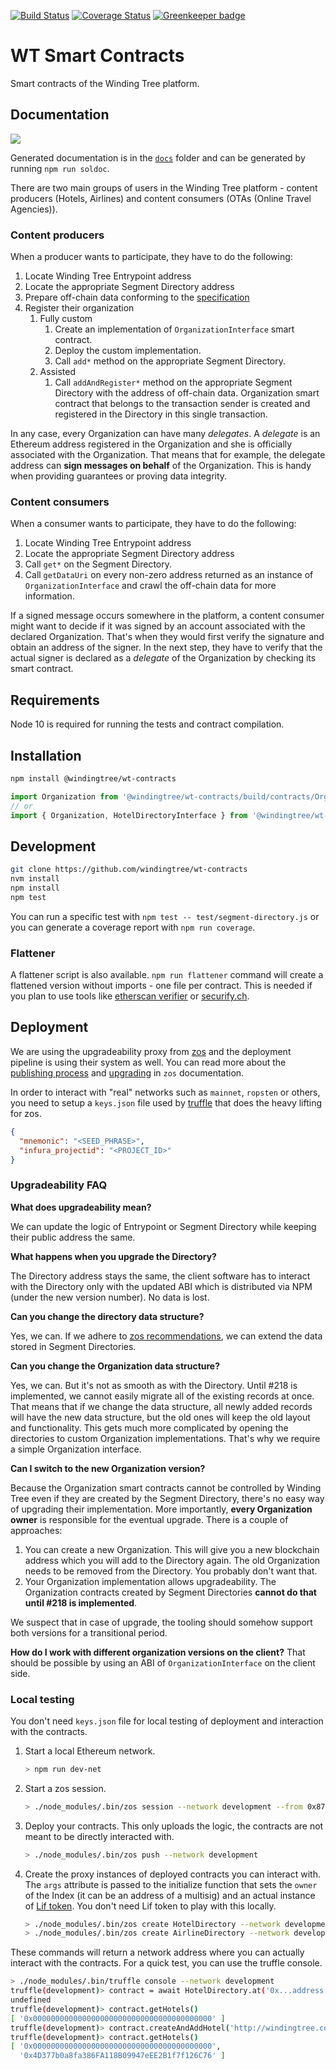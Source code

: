 [![Build Status](https://travis-ci.org/windingtree/wt-contracts.svg?branch=master)](https://travis-ci.org/windingtree/wt-contracts)
[![Coverage Status](https://coveralls.io/repos/github/windingtree/wt-contracts/badge.svg?branch=master)](https://coveralls.io/github/windingtree/wt-contracts?branch=master&v=2.0) [![Greenkeeper badge](https://badges.greenkeeper.io/windingtree/wt-contracts.svg)](https://greenkeeper.io/)

# WT Smart Contracts

Smart contracts of the Winding Tree platform.


## Documentation

![](https://raw.githubusercontent.com/windingtree/wt-contracts/69fd8a5f9dcc08056b3c4e496e4eb8bb62c46896/assets/contracts-schema.png)

Generated documentation is in the [`docs`](https://github.com/windingtree/wt-contracts/tree/master/docs)
folder and can be generated by running `npm run soldoc`.

There are two main groups of users in the Winding Tree platform - content producers (Hotels, Airlines)
and content consumers (OTAs (Online Travel Agencies)).

### Content producers

When a producer wants to participate, they have to do the following:

1. Locate Winding Tree Entrypoint address
1. Locate the appropriate Segment Directory address
1. Prepare off-chain data conforming to the [specification](https://github.com/windingtree/wt-organization-schemas)
1. Register their organization
    1. Fully custom
        1. Create an implementation of `OrganizationInterface` smart contract.
        1. Deploy the custom implementation.
        1. Call `add*` method on the appropriate Segment Directory.
    1. Assisted
        1. Call `addAndRegister*` method on the appropriate Segment Directory with the address of off-chain data.
        Organization smart contract that belongs to the transaction sender is created and registered in the
        Directory in this single transaction.

In any case, every Organization can have many *delegates*. A *delegate* is an Ethereum address
registered in the Organization and she is officially associated with the Organization. That means
that for example, the delegate address can **sign messages on behalf** of the Organization. This
is handy when providing guarantees or proving data integrity.

### Content consumers

When a consumer wants to participate, they have to do the following:

1. Locate Winding Tree Entrypoint address
1. Locate the appropriate Segment Directory address
1. Call `get*` on the Segment Directory.
1. Call `getDataUri` on every non-zero address returned as an instance of `OrganizationInterface` and crawl the off-chain data
for more information.

If a signed message occurs somewhere in the platform, a content consumer might want to decide
if it was signed by an account associated with the declared Organization. That's when they would 
first verify the signature and obtain an address of the signer. In the next step, they have to verify
that the actual signer is declared as a *delegate* of the Organization by checking its smart contract.

## Requirements

Node 10 is required for running the tests and contract compilation.

## Installation

```sh
npm install @windingtree/wt-contracts
```

```js
import Organization from '@windingtree/wt-contracts/build/contracts/Organization.json';
// or
import { Organization, HotelDirectoryInterface } from '@windingtree/wt-contracts';
```

## Development

```sh
git clone https://github.com/windingtree/wt-contracts
nvm install
npm install
npm test
```

You can run a specific test with `npm test -- test/segment-directory.js`
or you can generate a coverage report with `npm run coverage`.

### Flattener

A flattener script is also available. `npm run flattener` command
will create a flattened version without imports - one file per contract.
This is needed if you plan to use tools like [etherscan verifier](https://etherscan.io/verifyContract)
or [securify.ch](https://securify.ch/).

## Deployment

We are using the upgradeability proxy from [zos](https://docs.zeppelinos.org/)
and the deployment pipeline is using their system as well. You can read more
about the [publishing process](https://docs.zeppelinos.org/docs/deploying) and
[upgrading](https://docs.zeppelinos.org/docs/upgrading.html) in `zos`
documentation.

In order to interact with "real" networks such as `mainnet`, `ropsten` or others,
you need to setup a `keys.json` file used by [truffle](https://truffleframework.com/)
that does the heavy lifting for zos.

```json
{
  "mnemonic": "<SEED_PHRASE>",
  "infura_projectid": "<PROJECT_ID>"
}
```

### Upgradeability FAQ

**What does upgradeability mean?**

We can update the logic of Entrypoint or Segment Directory while keeping their
public address the same.

**What happens when you upgrade the Directory?**

The Directory address stays the same, the client software has to
interact with the Directory only with the updated ABI which is distributed
via NPM (under the new version number). No data is lost.

**Can you change the directory data structure?**

Yes, we can. If we adhere to [zos recommendations](https://docs.zeppelinos.org/docs/writing_contracts.html#modifying-your-contracts),
we can extend the data stored in Segment Directories.

**Can you change the Organization data structure?**

Yes, we can. But it's not as smooth as with the Directory. Until #218
is implemented, we cannot easily migrate all of the existing records
at once. That means that if we change the data structure, all newly
added records will have the new data structure, but the old ones
will keep the old layout and functionality. This gets much more complicated
by opening the directories to custom Organization implementations. That's 
why we require a simple Organization interface.

**Can I switch to the new Organization version?**

Because the Organization smart contracts cannot be controlled by Winding Tree
even if they are created by the Segment Directory, there's no easy way of
upgrading their implementation. More importantly, **every Organization owner**
is responsible for the eventual upgrade. There is a couple of approaches:

1. You can create a new Organization. This will give you a new
blockchain address which you will add to the Directory again.
The old Organization needs to be removed from the Directory.
You probably don't want that.
2. Your Organization implementation allows upgradeability. The Organization
contracts created by Segment Directories **cannot do that until #218 is implemented**.

We suspect that in case of upgrade, the tooling should somehow support both
versions for a transitional period.

**How do I work with different organization versions on the client?**
That should be possible by using an ABI of `OrganizationInterface` on the client side.

### Local testing

You don't need `keys.json` file for local testing of deployment and interaction
with the contracts.

1. Start a local Ethereum network.
    ```bash
    > npm run dev-net
    ```
2. Start a zos session.
    ```bash
    > ./node_modules/.bin/zos session --network development --from 0x87265a62c60247f862b9149423061b36b460f4BB --expires 3600
    ```
3. Deploy your contracts. This only uploads the logic, the contracts are not meant to be directly
interacted with.
    ```bash
    > ./node_modules/.bin/zos push --network development
    ```
4. Create the proxy instances of deployed contracts you can interact with. The `args`
attribute is passed to the initialize function that sets the `owner` of the Index (it
can be an address of a multisig) and an actual instance of
[Lif token](https://github.com/windingtree/lif-token). You don't need Lif token to play with
this locally.
    ```bash
    > ./node_modules/.bin/zos create HotelDirectory --network development --init initialize --args 0x87265a62c60247f862b9149423061b36b460f4BB,0xB6e225194a1C892770c43D4B529841C99b3DA1d7
    > ./node_modules/.bin/zos create AirlineDirectory --network development --init initialize --args 0x87265a62c60247f862b9149423061b36b460f4BB,0xB6e225194a1C892770c43D4B529841C99b3DA1d7
    ```
These commands will return a network address where you can actually interact with the contracts.
For a quick test, you can use the truffle console.
```bash
> ./node_modules/.bin/truffle console --network development
truffle(development)> contract = await HotelDirectory.at('0x...address returned by zos create command')
undefined
truffle(development)> contract.getHotels()
[ '0x0000000000000000000000000000000000000000' ]
truffle(development)> contract.createAndAddHotel('http://windingtree.com')
truffle(development)> contract.getHotels()
[ '0x0000000000000000000000000000000000000000',
  '0x4D377b0a8fa386FA118B09947eEE2B1f7f126C76' ]
```
